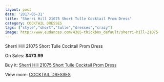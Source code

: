 ```yaml
---
layout: post
date: '2017-05-31'
title: "Sherri Hill 21075 Short Tulle Cocktail Prom Dress"
category: COCKTAIL DRESSES
tags: ["style","short","tulle","dresses","crazy"]
image: http://www.eudances.com/4305-thickbox_default/sherri-hill-21075-short-tulle-cocktail-prom-dress.jpg
---
```

Sherri Hill 21075 Short Tulle Cocktail Prom Dress

On Sales: **$473.99**
<a href="https://www.eudances.com/en/cocktail-dresses/1430-sherri-hill-21075-short-tulle-cocktail-prom-dress.html"><amp-img layout="responsive" width="600" height="600" src="//www.eudances.com/4305-thickbox_default/sherri-hill-21075-short-tulle-cocktail-prom-dress.jpg" alt="Sherri Hill 21075 Short Tulle Cocktail Prom Dress 0" /></a>
<a href="https://www.eudances.com/en/cocktail-dresses/1430-sherri-hill-21075-short-tulle-cocktail-prom-dress.html"><amp-img layout="responsive" width="600" height="600" src="//www.eudances.com/4306-thickbox_default/sherri-hill-21075-short-tulle-cocktail-prom-dress.jpg" alt="Sherri Hill 21075 Short Tulle Cocktail Prom Dress 1" /></a>

Buy it: [Sherri Hill 21075 Short Tulle Cocktail Prom Dress](https://www.eudances.com/en/cocktail-dresses/1430-sherri-hill-21075-short-tulle-cocktail-prom-dress.html "Sherri Hill 21075 Short Tulle Cocktail Prom Dress")

View more: [COCKTAIL DRESSES](https://www.eudances.com/en/14-cocktail-dresses "COCKTAIL DRESSES")